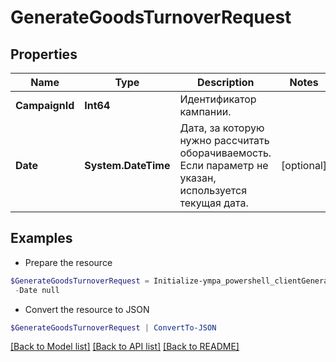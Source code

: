 # GenerateGoodsTurnoverRequest
## Properties

Name | Type | Description | Notes
------------ | ------------- | ------------- | -------------
**CampaignId** | **Int64** | Идентификатор кампании. | 
**Date** | **System.DateTime** | Дата, за которую нужно рассчитать оборачиваемость. Если параметр не указан, используется текущая дата. | [optional] 

## Examples

- Prepare the resource
```powershell
$GenerateGoodsTurnoverRequest = Initialize-ympa_powershell_clientGenerateGoodsTurnoverRequest  -CampaignId null `
 -Date null
```

- Convert the resource to JSON
```powershell
$GenerateGoodsTurnoverRequest | ConvertTo-JSON
```

[[Back to Model list]](../README.md#documentation-for-models) [[Back to API list]](../README.md#documentation-for-api-endpoints) [[Back to README]](../README.md)

